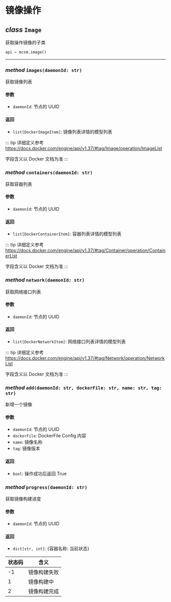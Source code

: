 # 镜像操作

## _class_ `Image`

获取操作镜像的子类

```py
api = mcsm.image()
```

---

### _method_ `images(daemonId: str)`

获取镜像列表

#### 参数

- `daemonId`: 节点的 UUID

#### 返回

- `list[DockerImageItem]`: 镜像列表详情的模型列表

::: tip
详细定义参考 https://docs.docker.com/engine/api/v1.37/#tag/Image/operation/ImageList

字段含义以 Docker 文档为准
:::

### _method_ `containers(daemonId: str)`

获取容器列表

#### 参数

- `daemonId`: 节点的 UUID

#### 返回

- `list[DockerContainerItem]`: 容器列表详情的模型列表

::: tip
详细定义参考 https://docs.docker.com/engine/api/v1.37/#tag/Container/operation/ContainerList

字段含义以 Docker 文档为准
:::

### _method_ `network(daemonId: str)`

获取网络接口列表

#### 参数

- `daemonId`: 节点的 UUID

#### 返回

- `list[DockerNetworkItem]`: 网络接口列表详情的模型列表

::: tip
详细定义参考 https://docs.docker.com/engine/api/v1.37/#tag/Network/operation/NetworkList

字段含义以 Docker 文档为准
:::

### _method_ `add(daemonId: str, dockerFile: str, name: str, tag: str)`

新增一个镜像

#### 参数

- `daemonId`: 节点的 UUID
- `dockerFile`: DockerFile Config 内容
- `name`: 镜像名称
- `tag`: 镜像版本

#### 返回

- `bool`: 操作成功后返回 True

### _method_ `progress(daemonId: str)`

获取镜像构建进度

#### 参数

- `daemonId`: 节点的 UUID

#### 返回

- `dict[str, int]`: {容器名称: 当前状态}

| 状态码 | 含义         |
| ------ | ------------ |
| -1     | 镜像构建失败 |
| 1      | 镜像构建中   |
| 2      | 镜像构建完成 |

